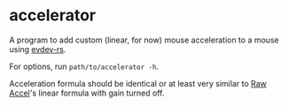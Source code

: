 # accelerator

A program to add custom (linear, for now) mouse acceleration to a mouse using [evdev-rs](https://github.com/ndesh26/evdev-rs).

For options, run `path/to/accelerator -h`.

Acceleration formula should be identical or at least very similar to [Raw Accel](https://github.com/a1xd/rawaccel)'s linear formula with gain turned off.
